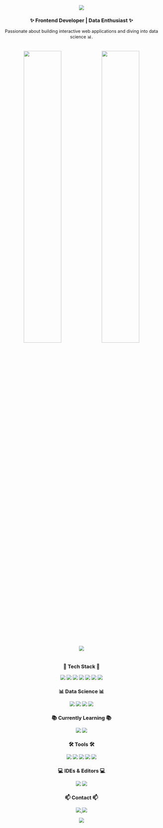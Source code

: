 <!-- 헤더 -->
<div align="center">
  <img src="https://capsule-render.vercel.app/api?type=waving&color=auto&height=250&section=header&text=Heedong%20Jang&fontSize=80&fontAlignY=40&desc=Welcome%20to%20My%20GitHub!&descAlignY=55" />
</div>

<!-- 간단한 소개 -->
<h3 align="center">✨ Frontend Developer | Data Enthusiast ✨</h3>
<p align="center">
  Passionate about building interactive web applications and diving into data science 📊.
</p>

<br>

<!-- GitHub 통계 -->
<div align="center">
  <img src="https://github-readme-stats.vercel.app/api?username=oka1313&show_icons=true&theme=radical&hide_border=true" width="49%" />
  <img src="https://github-readme-streak-stats.herokuapp.com/?user=oka1313&theme=radical&hide_border=true" width="49%" />
</div>

<!-- Most Used Languages -->
<div align="center">
  <img src="https://github-readme-stats.vercel.app/api/top-langs/?username=oka1313&layout=compact&theme=radical&hide_border=true" />
</div>

<br>

<!-- Tech Stack -->
<h3 align="center">🚀 Tech Stack 🚀</h3>
<p align="center">
  <img src="https://img.shields.io/badge/react-20232a.svg?style=for-the-badge&logo=react&logoColor=61DAFB" />
  <img src="https://img.shields.io/badge/javascript-F7DF1E.svg?style=for-the-badge&logo=javascript&logoColor=black" />
  <img src="https://img.shields.io/badge/typescript-007ACC.svg?style=for-the-badge&logo=typescript&logoColor=white" />
  <img src="https://img.shields.io/badge/html5-E34F26.svg?style=for-the-badge&logo=html5&logoColor=white" />
  <img src="https://img.shields.io/badge/css3-1572B6.svg?style=for-the-badge&logo=css3&logoColor=white" />
  <img src="https://img.shields.io/badge/tailwindcss-1daabb.svg?style=for-the-badge&logo=tailwind-css&logoColor=white" />
  <img src="https://img.shields.io/badge/styled--components-DB7093.svg?style=for-the-badge&logo=styled-components&logoColor=ffd35b" />
</p>

<!-- Data Science Stack -->
<h3 align="center">📊 Data Science 📊</h3>
<p align="center">
  <img src="https://img.shields.io/badge/python-3670A0.svg?style=for-the-badge&logo=python&logoColor=ffdd54" />
  <img src="https://img.shields.io/badge/pandas-150458.svg?style=for-the-badge&logo=pandas&logoColor=white" />
  <img src="https://img.shields.io/badge/numpy-4d77cf.svg?style=for-the-badge&logo=numpy&logoColor=white" />
  <img src="https://img.shields.io/badge/Matplotlib-11557c.svg?style=for-the-badge&logo=Matplotlib&logoColor=white" />
</p>

<!-- 공부 중인 기술 -->
<h3 align="center">📚 Currently Learning 📚</h3>
<p align="center">
  <img src="https://img.shields.io/badge/React%20Query-FF4154?style=for-the-badge&logo=react%20query&logoColor=white" />
  <img src="https://img.shields.io/badge/Recoil-3578E5?style=for-the-badge&logo=recoil&logoColor=white" />
</p>

<!-- Tools -->
<h3 align="center">🛠 Tools 🛠</h3>
<p align="center">
  <img src="https://img.shields.io/badge/git-F05033.svg?style=for-the-badge&logo=git&logoColor=white" />
  <img src="https://img.shields.io/badge/github-181717.svg?style=for-the-badge&logo=github&logoColor=white" />
  <img src="https://img.shields.io/badge/Notion-F3F3F3.svg?style=for-the-badge&logo=notion&logoColor=black" />
  <img src="https://img.shields.io/badge/figma-F24E1E.svg?style=for-the-badge&logo=figma&logoColor=white" />
  <img src="https://img.shields.io/badge/adobe%20photoshop-08253c.svg?style=for-the-badge&logo=adobe%20photoshop&logoColor=37abff" />
</p>

<!-- IDE -->
<h3 align="center">💻 IDEs & Editors 💻</h3>
<p align="center">
  <img src="https://img.shields.io/badge/VSCode-2C2C32.svg?style=for-the-badge&logo=visual-studio-code&logoColor=22ABF3" />
  <img src="https://img.shields.io/badge/jupyter-2C2C32.svg?style=for-the-badge&logo=jupyter&logoColor=F37726" />
</p>

<!-- 연락처 -->
<h3 align="center">📫 Contact 📫</h3>
<p align="center">
  <a href="https://velog.io/@oka1313">
    <img src="https://img.shields.io/badge/Velog-1EBC8F?style=for-the-badge&logo=velog&logoColor=white" />
  </a>
  <a href="mailto:oka1313@gmail.com">
    <img src="https://img.shields.io/badge/oka1313@gmail.com-D14836?style=for-the-badge&logo=gmail&logoColor=white" />
  </a>
</p>

<!-- 푸터 -->
<div align="center">
  <img src="https://capsule-render.vercel.app/api?type=waving&color=auto&height=200&section=footer" />
</div>
